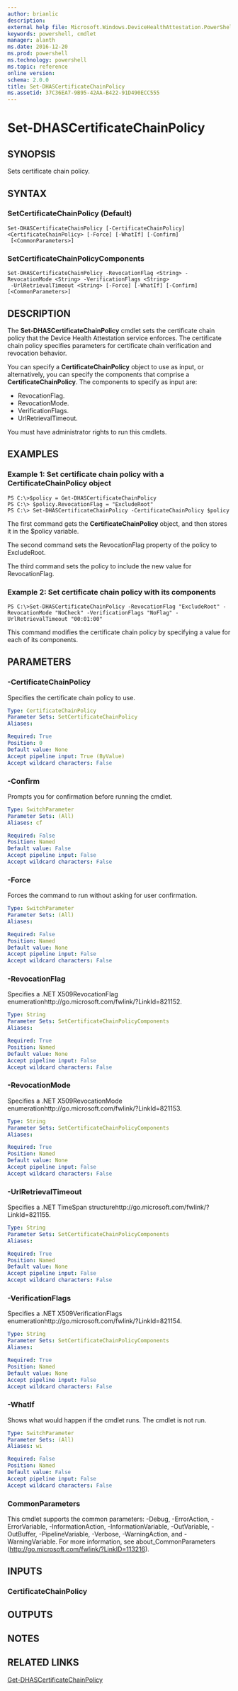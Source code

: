 ```yaml
---
author: brianlic
description: 
external help file: Microsoft.Windows.DeviceHealthAttestation.PowerShell.dll-Help.xml
keywords: powershell, cmdlet
manager: alanth
ms.date: 2016-12-20
ms.prod: powershell
ms.technology: powershell
ms.topic: reference
online version: 
schema: 2.0.0
title: Set-DHASCertificateChainPolicy
ms.assetid: 37C36EA7-9B95-42AA-B422-91D490ECC555
---
```


# Set-DHASCertificateChainPolicy

## SYNOPSIS
Sets certificate chain policy.

## SYNTAX

### SetCertificateChainPolicy (Default)
```
Set-DHASCertificateChainPolicy [-CertificateChainPolicy] <CertificateChainPolicy> [-Force] [-WhatIf] [-Confirm]
 [<CommonParameters>]
```

### SetCertificateChainPolicyComponents
```
Set-DHASCertificateChainPolicy -RevocationFlag <String> -RevocationMode <String> -VerificationFlags <String>
 -UrlRetrievalTimeout <String> [-Force] [-WhatIf] [-Confirm] [<CommonParameters>]
```

## DESCRIPTION
The **Set-DHASCertificateChainPolicy** cmdlet sets the certificate chain policy that the Device Health Attestation service enforces.
The certificate chain policy specifies parameters for certificate chain verification and revocation behavior.

You can specify a **CertificateChainPolicy** object to use as input, or alternatively, you can specify the components that comprise a **CertificateChainPolicy**.
The components to specify as input are: 

- RevocationFlag. 
- RevocationMode. 
- VerificationFlags. 
- UrlRetrievalTimeout.

You must have administrator rights to run this cmdlets.

## EXAMPLES

### Example 1: Set certificate chain policy with a CertificateChainPolicy object
```
PS C:\>$policy = Get-DHASCertificateChainPolicy
PS C:\> $policy.RevocationFlag = "ExcludeRoot"
PS C:\> Set-DHASCertificateChainPolicy -CertificateChainPolicy $policy
```

The first command gets the **CertificateChainPolicy** object, and then stores it in the $policy variable.

The second command sets the RevocationFlag property of the policy to ExcludeRoot.

The third command sets the policy to include the new value for RevocationFlag.

### Example 2: Set certificate chain policy with its components
```
PS C:\>Set-DHASCertificateChainPolicy -RevocationFlag "ExcludeRoot" -RevocationMode "NoCheck" -VerificationFlags "NoFlag" -UrlRetrievalTimeout "00:01:00"
```

This command modifies the certificate chain policy by specifying a value for each of its components.

## PARAMETERS

### -CertificateChainPolicy
Specifies the certificate chain policy to use.

```yaml
Type: CertificateChainPolicy
Parameter Sets: SetCertificateChainPolicy
Aliases: 

Required: True
Position: 0
Default value: None
Accept pipeline input: True (ByValue)
Accept wildcard characters: False
```

### -Confirm
Prompts you for confirmation before running the cmdlet.

```yaml
Type: SwitchParameter
Parameter Sets: (All)
Aliases: cf

Required: False
Position: Named
Default value: False
Accept pipeline input: False
Accept wildcard characters: False
```

### -Force
Forces the command to run without asking for user confirmation.

```yaml
Type: SwitchParameter
Parameter Sets: (All)
Aliases: 

Required: False
Position: Named
Default value: None
Accept pipeline input: False
Accept wildcard characters: False
```

### -RevocationFlag
Specifies a .NET X509RevocationFlag enumerationhttp://go.microsoft.com/fwlink/?LinkId=821152.

```yaml
Type: String
Parameter Sets: SetCertificateChainPolicyComponents
Aliases: 

Required: True
Position: Named
Default value: None
Accept pipeline input: False
Accept wildcard characters: False
```

### -RevocationMode
Specifies a .NET X509RevocationMode enumerationhttp://go.microsoft.com/fwlink/?LinkId=821153.

```yaml
Type: String
Parameter Sets: SetCertificateChainPolicyComponents
Aliases: 

Required: True
Position: Named
Default value: None
Accept pipeline input: False
Accept wildcard characters: False
```

### -UrlRetrievalTimeout
Specifies a .NET TimeSpan structurehttp://go.microsoft.com/fwlink/?LinkId=821155.

```yaml
Type: String
Parameter Sets: SetCertificateChainPolicyComponents
Aliases: 

Required: True
Position: Named
Default value: None
Accept pipeline input: False
Accept wildcard characters: False
```

### -VerificationFlags
Specifies a .NET X509VerificationFlags enumerationhttp://go.microsoft.com/fwlink/?LinkId=821154.

```yaml
Type: String
Parameter Sets: SetCertificateChainPolicyComponents
Aliases: 

Required: True
Position: Named
Default value: None
Accept pipeline input: False
Accept wildcard characters: False
```

### -WhatIf
Shows what would happen if the cmdlet runs.
The cmdlet is not run.

```yaml
Type: SwitchParameter
Parameter Sets: (All)
Aliases: wi

Required: False
Position: Named
Default value: False
Accept pipeline input: False
Accept wildcard characters: False
```

### CommonParameters
This cmdlet supports the common parameters: -Debug, -ErrorAction, -ErrorVariable, -InformationAction, -InformationVariable, -OutVariable, -OutBuffer, -PipelineVariable, -Verbose, -WarningAction, and -WarningVariable. For more information, see about_CommonParameters (http://go.microsoft.com/fwlink/?LinkID=113216).

## INPUTS

### CertificateChainPolicy

## OUTPUTS

## NOTES

## RELATED LINKS

[Get-DHASCertificateChainPolicy](./Get-DHASCertificateChainPolicy.md)

